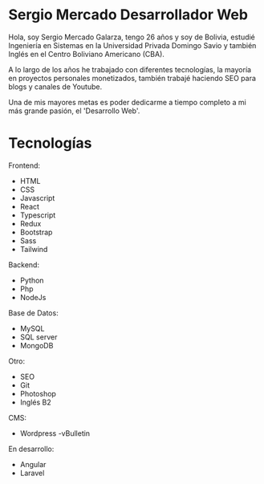 # Sergio Mercado Desarrollador Web

Hola, soy Sergio Mercado Galarza, tengo 26 años y soy de Bolivia, estudié Ingeniería en Sistemas en la Universidad Privada Domingo Savio y también Inglés en el Centro Boliviano Americano (CBA).

A lo largo de los años he trabajado con diferentes tecnologías, la mayoría en proyectos personales monetizados, también trabajé haciendo SEO para blogs y canales de Youtube.

Una de mis mayores metas es poder dedicarme a tiempo completo a mi más grande pasión, el 'Desarrollo Web'.

# Tecnologías

Frontend:
- HTML
- CSS
- Javascript
- React
- Typescript
- Redux
- Bootstrap
- Sass
- Tailwind

Backend:
- Python
- Php
- NodeJs

Base de Datos: 
- MySQL
- SQL server
- MongoDB

Otro: 
- SEO
- Git
- Photoshop
- Inglés B2

CMS: 
- Wordpress
-vBulletin

En desarrollo: 
- Angular
- Laravel